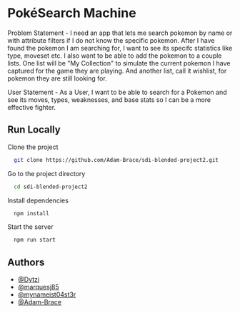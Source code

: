 # PokéSearch Machine

Problem Statement - I need an app that lets me search pokemon by name or with attribute filters if I do not know the specific pokemon. After I have found the pokemon I am searching for, I want to see its specifc statistics like type, moveset etc. I also want to be able to add the pokemon to a couple lists. One list will be "My Collection" to simulate the current pokemon I have captured for the game they are playing. And another list, call it wishlist, for pokemon they are still looking for.

User Statement -
As a User, I want to be able to search for a Pokemon and see its moves, types, weaknesses, and base stats so I can be a more effective fighter.

## Run Locally

Clone the project

```bash
  git clone https://github.com/Adam-Brace/sdi-blended-project2.git
```

Go to the project directory

```bash
  cd sdi-blended-project2
```

Install dependencies

```bash
  npm install
```

Start the server

```bash
  npm run start
```

## Authors

-   [@Dytzi](https://github.com/Dytzi)
-   [@marquesj85](https://github.com/marquesj85)
-   [@mynameist04st3r](https://github.com/mynameist04st3r)
-   [@Adam-Brace](https://github.com/Adam-Brace)
